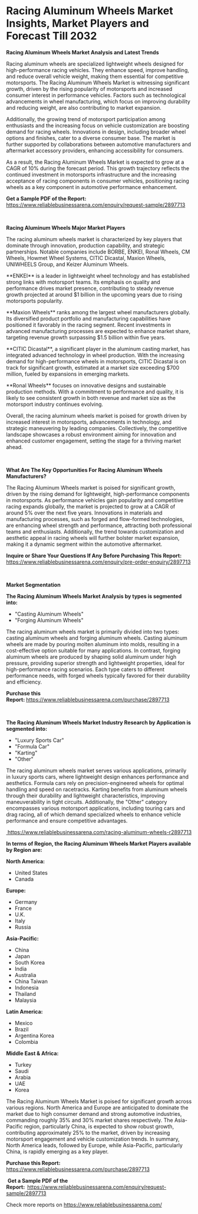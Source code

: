 <p><h1>Racing Aluminum Wheels Market Insights, Market Players and Forecast Till 2032</h1></p><p><strong>Racing Aluminum Wheels Market Analysis and Latest Trends</strong></p>
<p><p>Racing aluminum wheels are specialized lightweight wheels designed for high-performance racing vehicles. They enhance speed, improve handling, and reduce overall vehicle weight, making them essential for competitive motorsports. The Racing Aluminum Wheels Market is witnessing significant growth, driven by the rising popularity of motorsports and increased consumer interest in performance vehicles. Factors such as technological advancements in wheel manufacturing, which focus on improving durability and reducing weight, are also contributing to market expansion.</p><p>Additionally, the growing trend of motorsport participation among enthusiasts and the increasing focus on vehicle customization are boosting demand for racing wheels. Innovations in design, including broader wheel options and finishes, cater to a diverse consumer base. The market is further supported by collaborations between automotive manufacturers and aftermarket accessory providers, enhancing accessibility for consumers.</p><p>As a result, the Racing Aluminum Wheels Market is expected to grow at a CAGR of 10% during the forecast period. This growth trajectory reflects the continued investment in motorsports infrastructure and the increasing acceptance of racing components in consumer vehicles, positioning racing wheels as a key component in automotive performance enhancement.</p></p>
<p><strong>Get a Sample PDF of the Report:&nbsp;</strong> <a href="https://www.reliablebusinessarena.com/enquiry/request-sample/2897713?utm_campaign=2248&utm_medium=2&utm_source=Github&utm_content=ia&utm_term=15032025&utm_id=racing-aluminum-wheels">https://www.reliablebusinessarena.com/enquiry/request-sample/2897713</a></p>
<p>&nbsp;</p>
<p><strong>Racing Aluminum Wheels Major Market Players</strong></p>
<p><p>The racing aluminum wheels market is characterized by key players that dominate through innovation, production capability, and strategic partnerships. Notable companies include BORBE, ENKEI, Ronal Wheels, CM Wheels, Howmet Wheel Systems, CITIC Dicastal, Maxion Wheels, UNIWHEELS Group, and Keizer Aluminum Wheels.</p><p>**ENKEI** is a leader in lightweight wheel technology and has established strong links with motorsport teams. Its emphasis on quality and performance drives market presence, contributing to steady revenue growth projected at around $1 billion in the upcoming years due to rising motorsports popularity.</p><p>**Maxion Wheels** ranks among the largest wheel manufacturers globally. Its diversified product portfolio and manufacturing capabilities have positioned it favorably in the racing segment. Recent investments in advanced manufacturing processes are expected to enhance market share, targeting revenue growth surpassing $1.5 billion within five years.</p><p>**CITIC Dicastal**, a significant player in the aluminum casting market, has integrated advanced technology in wheel production. With the increasing demand for high-performance wheels in motorsports, CITIC Dicastal is on track for significant growth, estimated at a market size exceeding $700 million, fueled by expansions in emerging markets.</p><p>**Ronal Wheels** focuses on innovative designs and sustainable production methods. With a commitment to performance and quality, it is likely to see consistent growth in both revenue and market size as the motorsport industry continues evolving.</p><p>Overall, the racing aluminum wheels market is poised for growth driven by increased interest in motorsports, advancements in technology, and strategic maneuvering by leading companies. Collectively, the competitive landscape showcases a robust environment aiming for innovation and enhanced customer engagement, setting the stage for a thriving market ahead.</p></p>
<p>&nbsp;</p>
<p><strong>What Are The Key Opportunities For Racing Aluminum Wheels Manufacturers?</strong></p>
<p><p>The Racing Aluminum Wheels market is poised for significant growth, driven by the rising demand for lightweight, high-performance components in motorsports. As performance vehicles gain popularity and competitive racing expands globally, the market is projected to grow at a CAGR of around 5% over the next five years. Innovations in materials and manufacturing processes, such as forged and flow-formed technologies, are enhancing wheel strength and performance, attracting both professional teams and enthusiasts. Additionally, the trend towards customization and aesthetic appeal in racing wheels will further bolster market expansion, making it a dynamic segment within the automotive aftermarket.</p></p>
<p><strong>Inquire or Share Your Questions If Any Before Purchasing This Report:</strong> <a href="https://www.reliablebusinessarena.com/enquiry/pre-order-enquiry/2897713?utm_campaign=2248&utm_medium=2&utm_source=Github&utm_content=ia&utm_term=15032025&utm_id=racing-aluminum-wheels">https://www.reliablebusinessarena.com/enquiry/pre-order-enquiry/2897713</a></p>
<p>&nbsp;</p>
<p><strong>Market Segmentation</strong></p>
<p><strong>The Racing Aluminum Wheels Market Analysis by types is segmented into:</strong></p>
<p><ul><li>"Casting Aluminum Wheels"</li><li>"Forging Aluminum Wheels"</li></ul></p>
<p><p>The racing aluminum wheels market is primarily divided into two types: casting aluminum wheels and forging aluminum wheels. Casting aluminum wheels are made by pouring molten aluminum into molds, resulting in a cost-effective option suitable for many applications. In contrast, forging aluminum wheels are produced by shaping solid aluminum under high pressure, providing superior strength and lightweight properties, ideal for high-performance racing scenarios. Each type caters to different performance needs, with forged wheels typically favored for their durability and efficiency.</p></p>
<p><strong>Purchase this Report:&nbsp;</strong><a href="https://www.reliablebusinessarena.com/purchase/2897713?utm_campaign=2248&utm_medium=2&utm_source=Github&utm_content=ia&utm_term=15032025&utm_id=racing-aluminum-wheels">https://www.reliablebusinessarena.com/purchase/2897713</a></p>
<p>&nbsp;</p>
<p><strong>The Racing Aluminum Wheels Market Industry Research by Application is segmented into:</strong></p>
<p><ul><li>"Luxury Sports Car"</li><li>"Formula Car"</li><li>"Karting"</li><li>"Other"</li></ul></p>
<p><p>The racing aluminum wheels market serves various applications, primarily in luxury sports cars, where lightweight design enhances performance and aesthetics. Formula cars rely on precision-engineered wheels for optimal handling and speed on racetracks. Karting benefits from aluminum wheels through their durability and lightweight characteristics, improving maneuverability in tight circuits. Additionally, the "Other" category encompasses various motorsport applications, including touring cars and drag racing, all of which demand specialized wheels to enhance vehicle performance and ensure competitive advantages.</p></p>
<p><a href="https://www.reliablebusinessarena.com/racing-aluminum-wheels-r2897713?utm_campaign=2248&utm_medium=2&utm_source=Github&utm_content=ia&utm_term=15032025&utm_id=racing-aluminum-wheels">&nbsp;https://www.reliablebusinessarena.com/racing-aluminum-wheels-r2897713</a></p>
<p><strong>In terms of Region, the Racing Aluminum Wheels Market Players available by Region are:</strong></p>
<p>
    <p> <strong> North America: </strong>
        <ul>
            <li>United States</li>
            <li>Canada</li>
        </ul>
        </p> 
    <p> <strong> Europe: </strong>
        <ul>
            <li>Germany</li>
            <li>France</li>
            <li>U.K.</li>
            <li>Italy</li>
            <li>Russia</li>
        </ul>
        </p> 
    <p> <strong> Asia-Pacific: </strong>
        <ul>
            <li>China</li>
            <li>Japan</li>
            <li>South Korea</li>
            <li>India</li>
            <li>Australia</li>
            <li>China Taiwan</li>
            <li>Indonesia</li>
            <li>Thailand</li>
            <li>Malaysia</li>
        </ul>
        </p> 
    <p> <strong> Latin America: </strong>
        <ul>
            <li>Mexico</li>
            <li>Brazil</li>
            <li>Argentina Korea</li>
            <li>Colombia</li>
        </ul>
        </p> 
    <p> <strong> Middle East & Africa: </strong>
        <ul>
            <li>Turkey</li>
            <li>Saudi</li>
            <li>Arabia</li>
            <li>UAE</li>
            <li>Korea</li>
        </ul>
    </p>
    </p>
<p><p>The Racing Aluminum Wheels Market is poised for significant growth across various regions. North America and Europe are anticipated to dominate the market due to high consumer demand and strong automotive industries, commanding roughly 35% and 30% market shares respectively. The Asia-Pacific region, particularly China, is expected to show robust growth, contributing approximately 25% to the market, driven by increasing motorsport engagement and vehicle customization trends. In summary, North America leads, followed by Europe, while Asia-Pacific, particularly China, is rapidly emerging as a key player.</p></p>
<p><strong>Purchase this Report: </strong><a href="https://www.reliablebusinessarena.com/purchase/2897713?utm_campaign=2248&utm_medium=2&utm_source=Github&utm_content=ia&utm_term=15032025&utm_id=racing-aluminum-wheels">https://www.reliablebusinessarena.com/purchase/2897713</a></p>
<p>&nbsp;<strong>Get a Sample PDF of the Report:&nbsp;&nbsp;</strong><a href="https://www.reliablebusinessarena.com/enquiry/request-sample/2897713?utm_campaign=2248&utm_medium=2&utm_source=Github&utm_content=ia&utm_term=15032025&utm_id=racing-aluminum-wheels">https://www.reliablebusinessarena.com/enquiry/request-sample/2897713</a></p>
<p><strong></strong></p>
<p>Check more reports on <a href="https://www.reliablebusinessarena.com/?utm_campaign=2248&utm_medium=2&utm_source=Github&utm_content=ia&utm_term=15032025&utm_id=racing-aluminum-wheels">https://www.reliablebusinessarena.com/</a></p>
